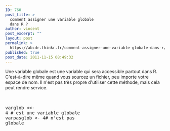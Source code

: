 ```yaml
---
ID: 760
post_title: >
  comment assigner une variable globale
  dans R ?
author: vincent
post_excerpt: ""
layout: post
permalink: >
  https://abcdr.thinkr.fr/comment-assigner-une-variable-globale-dans-r/
published: true
post_date: 2011-11-15 08:49:32
---
```

Une variable globale est une variable qui sera accessible partout dans R. C'est-à-dire même quand vous sourcez un fichier, peu importe votre espace de nom. Il n'est pas très propre d'utiliser cette méthode, mais cela peut rendre service.<br /><br /> <pre><br />varglob &lt;&lt;- 4 # est une variable globale<br />varpasglob &lt;- 4# n'est pas globale<br /><br /></pre>